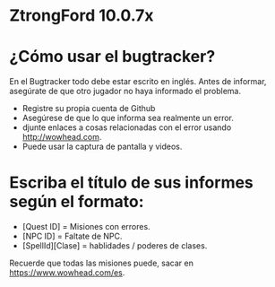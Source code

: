 # ZtrongFord 10.0.7x
# ¿Cómo usar el bugtracker?
En el Bugtracker todo debe estar escrito en inglés. Antes de informar, asegúrate de que otro jugador no haya informado el problema.

* Registre su propia cuenta de Github
* Asegúrese de que lo que informa sea realmente un error.
* djunte enlaces a cosas relacionadas con el error usando http://wowhead.com.
* Puede usar la captura de pantalla y videos.

# Escriba el título de sus informes según el formato:

* [Quest ID] = Misiones con errores.
* [NPC ID] = Faltate de NPC.
* [SpellId][Clase] = hablidades / poderes de clases.

Recuerde que todas las misiones puede, sacar en https://www.wowhead.com/es.


